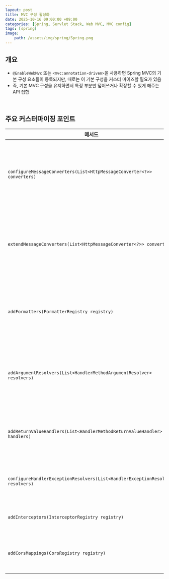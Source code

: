 ```yaml
---
layout: post
title: MVC 구성 활성화
date: 2025-10-16 09:00:00 +09:00
categories: [Spring, Servlet Stack, Web MVC, MVC config]
tags: [spring]
image:
    path: /assets/img/spring/Spring.png
---
```


## 개요

- `@EnableWebMvc` 또는 `<mvc:annotation-driven>`을 사용하면 Spring MVC의 기본 구성 요소들이 등록되지만, 때로는 이 기본 구성을 커스터 마이즈할 필요가 있음
- 즉, 기본 MVC 구성을 유지하면서 특정 부분만 덮어쓰거나 확장할 수 있게 해주는 API 집합

<br>

## 주요 커스터마이징 포인트

| 메서드 | 역할 | 비고/주의사항 |
|-|-|-|
| `configureMessageConverters(List<HttpMessageConverter<?>> converters)` | 기본 메시지 컨버터 대신 또는 함께 동작할 변환기를 직접 추가 또는 교체할 때 사용 | 이 메서드를 구현하면 기본 컨버터가 제거될 수 있으므로 주의해야 함 |
| `extendMessageConverters(List<HttpMessageConverter<?>> converters)` | 기본 메시지 컨버터 설정을 그대로 유지하면서 추가 변환기만 삽입하고 싶을 때 사용 | 보통 변환 기능을 덧붙이는 용도로 적합 |
| `addFormatters(FormatterRegistry registry)` | 커스텀 `Formatter` 또는 `Converter`를 등록하여 타입 변환 및 포맷 기능을 확장 | 날짜 포맷, 사용자 타입 변환 등에 유용 |
| `addArgumentResolvers(List<HandlerMethodArgumentResolver> resolvers)` | 컨트롤러 메서드의 인자 처리기를 추가하거나 커스터 마이즈할 때 사용 | 예: `@CurrentUser` 어노테이션을 해석하는 인자 리졸버 추가 등 |
| `addReturnValueHandlers(List<HandlerMethodReturnValueHandler> handlers)` | 컨트롤러 메서드의 반환값 처리기를 추가 또는 변경할 때 사용 | 예: 특정 반환 타입을 응답 형태로 변환하는 핸들러 구현 가능 |
| `configureHandlerExceptionResolvers(List<HandlerExceptionResolver> resolvers)` | 예외 처리기의 순서 및 기본 동작을 조정할 수 있음 | 예외 처리 전략 전체를 변경하고자 할 때 주로 사용 |
| `addInterceptors(InterceptorRegistry registry)` | 핸들러 인터셉터를 등록할 수 있음 | 로깅, 인증, 권한 검사 등 공통 기능 삽입 |
| `addCorsMappings(CorsRegistry registry)` | CORS 설정을 전역적으로 정의할 수 있음 | REST API 환경에서는 자주 사용됨 |
